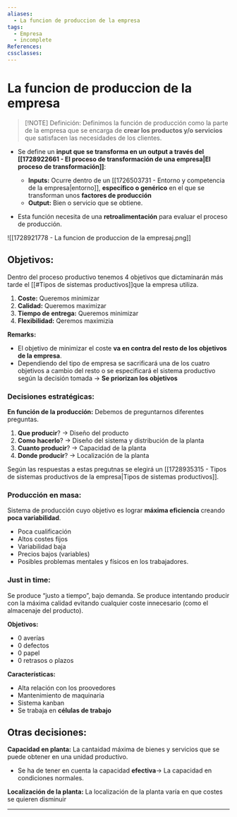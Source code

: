 ```yaml
---
aliases:
  - La funcion de produccion de la empresa
tags:
  - Empresa
  - incomplete
References: 
cssclasses:
---
```

# La funcion de produccion de la empresa

> [!NOTE] Definición: 
> Definimos la función de producción como la parte de la empresa que se encarga de **crear los productos y/o servicios** que satisfacen las necesidades de los clientes. 

+ Se define un **input que se transforma en un output a través del [[1728922661 - El proceso de transformación de una empresa|El proceso de transformación]]**: 
	+ **Inputs:** Ocurre dentro de un [[1726503731 - Entorno y competencia de la empresa|entorno]], **específico o genérico** en el que se transforman unos **factores de producción**
	+ **Output:** Bien o servicio que se obtiene.

+ Esta función necesita de una **retroalimentación** para evaluar el proceso de producción.

![[1728921778 - La funcion de produccion de la empresaj.png]]

## Objetivos: 
Dentro del proceso productivo tenemos 4 objetivos que dictaminarán más tarde el [[#Tipos de sistemas productivos]]que la empresa utiliza.

1. **Coste:** Queremos minimizar
2. **Calidad:** Queremos maximizar
3. **Tiempo de entrega:** Queremos minimizar
3. **Flexibilidad:** Qeremos maximizia

**Remarks:**
+ El objetivo de minimizar el coste **va en contra del resto de los objetivos de la empresa**. 
+ Dependiendo del tipo de empresa se sacrificará una de los cuatro objetivos a cambio del resto o se especificará el sistema productivo según la decisión tomada → **Se priorizan los objetivos**

### Decisiones estratégicas:
**En función de la producción:** Debemos de preguntarnos diferentes preguntas.
1. **Que producir**? → Diseño del producto
2. **Como hacerlo**? → Diseño del sistema y distribución de la planta
3. **Cuanto producir**? → Capacidad de la planta
4. **Donde producir**? → Localización de la planta

Según las respuestas a estas pregutnas se elegirá un [[1728935315 - Tipos de sistemas productivos de la empresa|Tipos de sistemas productivos]].


### Producción en masa: 
Sistema de producción cuyo objetivo es lograr **máxima eficiencia** creando **poca variabilidad**.

+ Poca cualificación
+ Altos costes fijos
+ Variabilidad baja
+ Precios bajos (variables)
+ Posibles problemas mentales y físicos en los trabajadores.

### Just in time: 
Se produce “justo a tiempo”, bajo demanda. Se produce intentando producir con la máxima calidad evitando cualquier coste innecesario (como el almacenaje del producto). 

**Objetivos:**
+ 0 averías
+ 0 defectos
+ 0 papel
+ 0 retrasos o plazos

**Características:**
+ Alta relación con los proovedores
+ Mantenimiento de maquinaria 
+ Sistema kanban 
+ Se trabaja en **células de trabajo**

## Otras decisiones:

**Capacidad en planta:** La cantaidad máxima de bienes y servicios que se puede obtener en una unidad productivo.
+ Se ha de tener en cuenta la capacidad **efectiva**→ La capacidad en condiciones normales. 

**Localización de la planta:** La localización de la planta varía en que costes se quieren disminuir
***
